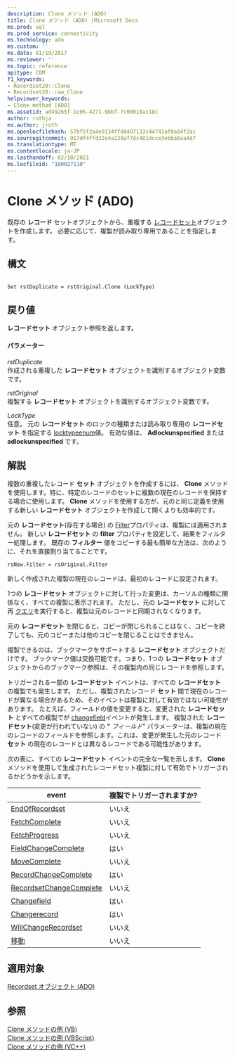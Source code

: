```yaml
---
description: Clone メソッド (ADO)
title: Clone メソッド (ADO) |Microsoft Docs
ms.prod: sql
ms.prod_service: connectivity
ms.technology: ado
ms.custom: ''
ms.date: 01/19/2017
ms.reviewer: ''
ms.topic: reference
apitype: COM
f1_keywords:
- Recordset20::Clone
- Recordset20::raw_Clone
helpviewer_keywords:
- Clone method [ADO]
ms.assetid: ad49265f-1c05-4271-9bbf-7c00010ac18c
author: rothja
ms.author: jroth
ms.openlocfilehash: 57bf5f2a4e9134ffdd497133c44741af8a84f2ac
ms.sourcegitcommit: 917df4ffd22e4a229af7dc481dcce3ebba0aa4d7
ms.translationtype: MT
ms.contentlocale: ja-JP
ms.lasthandoff: 02/10/2021
ms.locfileid: "100027110"
---
```

# <a name="clone-method-ado"></a>Clone メソッド (ADO)
既存の **レコード** セットオブジェクトから、重複する [レコードセット](./recordset-object-ado.md)オブジェクトを作成します。 必要に応じて、複製が読み取り専用であることを指定します。  
  
## <a name="syntax"></a>構文  
  
```  
  
Set rstDuplicate = rstOriginal.Clone (LockType)  
```  
  
## <a name="return-value"></a>戻り値  
 **レコードセット** オブジェクト参照を返します。  
  
#### <a name="parameters"></a>パラメーター  
 *rstDuplicate*  
 作成される重複した **レコードセット** オブジェクトを識別するオブジェクト変数です。  
  
 *rstOriginal*  
 複製する **レコードセット** オブジェクトを識別するオブジェクト変数です。  
  
 *LockType*  
 任意。 元の **レコードセット** のロックの種類または読み取り専用の **レコードセット** を指定する [locktypeenum](./locktypeenum.md)値。 有効な値は、 **Adlockunspecified** または **adlockunspecified** です。  
  
## <a name="remarks"></a>解説  
 複数の重複したレコード **セット** オブジェクトを作成するには、 **Clone** メソッドを使用します。特に、特定のレコードのセットに複数の現在のレコードを保持する場合に使用します。 **Clone** メソッドを使用する方が、元のと同じ定義を使用する新しい **レコードセット** オブジェクトを作成して開くよりも効率的です。  
  
 元の **レコードセット**(存在する場合) の [Filter](./filter-property.md)プロパティは、複製には適用されません。 新しい **レコードセット** の **filter** プロパティを設定して、結果をフィルター処理します。 既存の **フィルター** 値をコピーする最も簡単な方法は、次のように、それを直接割り当てることです。  
  
```  
rsNew.Filter = rsOriginal.Filter  
```  
  
 新しく作成された複製の現在のレコードは、最初のレコードに設定されます。  
  
 1つの **レコードセット** オブジェクトに対して行った変更は、カーソルの種類に関係なく、すべての複製に表示されます。 ただし、元の **レコードセット** に対して再 [クエリ](./requery-method.md)を実行すると、複製は元のレコードと同期されなくなります。  
  
 元の **レコードセット** を閉じると、コピーが閉じられることはなく、コピーを終了しても、元のコピーまたは他のコピーを閉じることはできません。  
  
 複製できるのは、ブックマークをサポートする **レコードセット** オブジェクトだけです。 ブックマーク値は交換可能です。つまり、1つの **レコードセット** オブジェクトからのブックマーク参照は、その複製内の同じレコードを参照します。  
  
 トリガーされる一部の **レコードセット** イベントは、すべての **レコードセット** の複製でも発生します。 ただし、複製されたレコード **セット** 間で現在のレコードが異なる場合があるため、そのイベントは複製に対して有効ではない可能性があります。 たとえば、フィールドの値を変更すると、変更された **レコードセット** とすべての複製でが [changefield](./willchangefield-and-fieldchangecomplete-events-ado.md)イベントが発生します。 複製された **レコードセット**(変更が行われていない) の **"** *フィールド*" パラメーターは、複製の現在のレコードのフィールドを参照します。これは、変更が発生した元のレコード **セット** の現在のレコードとは異なるレコードである可能性があります。  
  
 次の表に、すべての **レコードセット** イベントの完全な一覧を示します。 **Clone** メソッドを使用して生成されたレコードセット複製に対して有効でトリガーされるかどうかを示します。  
  
|event|複製でトリガーされますか?|  
|-----------|--------------------------|  
|[EndOfRecordset](./endofrecordset-event-ado.md)|いいえ|  
|[FetchComplete](./fetchcomplete-event-ado.md)|いいえ|  
|[FetchProgress](./fetchprogress-event-ado.md)|いいえ|  
|[FieldChangeComplete](./willchangefield-and-fieldchangecomplete-events-ado.md)|はい|  
|[MoveComplete](./willmove-and-movecomplete-events-ado.md)|いいえ|  
|[RecordChangeComplete](./willchangerecord-and-recordchangecomplete-events-ado.md)|はい|  
|[RecordsetChangeComplete](./willchangerecordset-and-recordsetchangecomplete-events-ado.md)|いいえ|  
|[Changefield](./willchangefield-and-fieldchangecomplete-events-ado.md)|はい|  
|[Changerecord](./willchangerecord-and-recordchangecomplete-events-ado.md)|はい|  
|[WillChangeRecordset](./willchangerecordset-and-recordsetchangecomplete-events-ado.md)|いいえ|  
|[移動](./willmove-and-movecomplete-events-ado.md)|いいえ|  
  
## <a name="applies-to"></a>適用対象  
 [Recordset オブジェクト (ADO)](./recordset-object-ado.md)  
  
## <a name="see-also"></a>参照  
 [Clone メソッドの例 (VB)](./clone-method-example-vb.md)   
 [Clone メソッドの例 (VBScript)](./clone-method-example-vbscript.md)   
 [Clone メソッドの例 (VC++)](./clone-method-example-vc.md)